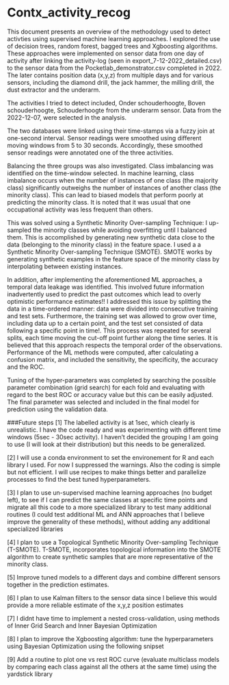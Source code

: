 # Contx_activity_recog
This document presents an overview of the methodology used to detect activties using supervised machine learning approaches. I explored the use of decision trees, random forest, bagged trees and Xgboosting algorithms. These approaches were implemented on sensor data from one day of activity after linking the activity-log (seen in export_7-12-2022_detailed.csv) to the sensor data from the Pocketlab_demonstrator.csv completed in 2022. The later contains position data (x,y,z) from multiple days and for various sensors, including the diamond drill, the jack hammer, the milling drill, the dust extractor and the underarm.

The activities I tried to detect included, Onder schouderhoogte, Boven schouderhoogte, Schouderhoogte from the underarm sensor. Data from the 2022-12-07, were selected in the analysis.

The two databases were linked using their time-stamps via a fuzzy join at one-second interval. Sensor readings were smoothed using different moving windows from 5 to 30 seconds. Accordingly, these smoothed sensor readings were annotated one of the three activities.

Balancing the three groups was also investigated. Class imbalancing was identified on the time-window selected. In machine learning, class imbalance occurs when the number of instances of one class (the majority class) significantly outweighs the number of instances of another class (the minority class). This can lead to biased models that perform poorly at predicting the minority class. It is noted that it was usual that one occupational activity was less frequent than others.

This was solved using a Synthetic Minority Over-sampling Technique: I up-sampled the minority classes while avoiding overfitting until I balanced them. This is accomplished by generating new synthetic data close to the data (belonging to the minority class) in the feature space. I used a a Synthetic Minority Over-sampling Technique (SMOTE). SMOTE works by generating synthetic examples in the feature space of the minority class by interpolating between existing instances.

In addition, after implementing the aforementioned ML approaches, a temporal data leakage was identified. This involved future information inadvertently used to predict the past outcomes which lead to overly optimistic performance estimates!!
I addressed this issue by splitting the data in a time-ordered manner: data were divided into consecutive
 training and test sets. Furthermore, the training set was allowed to grow over time, including data up to a certain point, and the test set consisted of data following a specific point in time!. This process was repeated for several splits, each time moving the cut-off point further along the time series. It is believed that this approach respects the temporal order of the observations.
Performance of the ML methods were computed, after calculating a confusion matrix, and included the sensitivity, the specificity, the accuracy and the ROC.

Tuning of the hyper-parameters was completed by searching the possible parameter combination (grid search) for each fold and evaluating with regard to the best ROC or accuracy value but this can be easily adjusted. The final parameter was selected and included in the final model for prediction using the validation data.

###Future steps [1] The labelled activity is at 1sec, which clearly is unrealistic. I have the code ready and was experimenting with different time windows (5sec - 30sec activity). I haven’t decided the grouping I am going to use (I will look at their distribution) but this needs to be generalized.

[2] I will use a conda environment to set the environement for R and each library I used. For now I suppressed the warnings. Also the coding is simple but not efficient. I will use recipes to make things better and parallelize processes to find the best tuned hyperparameters.

[3] I plan to use un-supervised machine learning approaches (no budget left), to see if I can predict the same classes at specific time points and migrate all this code to a more specialized library to test many additional routines (I could test additional ML and ANN approaches that I believe improve the generality of these methods), without adding any additional specialized libraries

[4] I plan to use a Topological Synthetic Minority Over-sampling Technique (T-SMOTE). T-SMOTE, incorporates topological information into the SMOTE algorithm to create synthetic samples that are more representative of the minority class.

[5] Improve tuned models to a different days and combine different sensors together in the prediction estimates.

[6] I plan to use Kalman filters to the sensor data since I believe this would provide a more reliable estimate of the x,y,z position estimates

[7] I didnt have time to implement a nested cross-validation, using methods of Inner Grid Search and Inner Bayesian Optimization

[8] I plan to improve the Xgboosting algorithm: tune the hyperparameters using Bayesian Optimization using the following snipset

[9] Add a routine to plot one vs rest ROC curve (evaluate multiclass models by comparing each class against all the others at the same time) using the yardstick library
